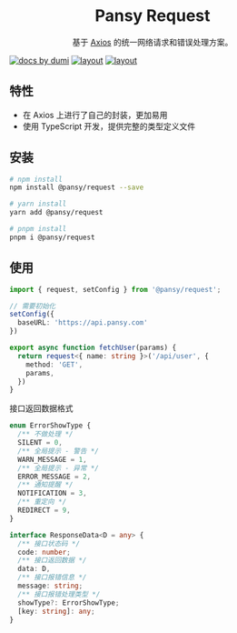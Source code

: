 <h1 align="center">
  Pansy Request
</h1>

<div align="center">
基于 <a href="https://axios-http.com/zh">Axios</a> 的统一网络请求和错误处理方案。
</div>

[![docs by dumi](https://img.shields.io/badge/docs%20by-dumi-blue)](https://d.umijs.org/)
[![layout](https://img.shields.io/npm/dw/@pansy/request.svg)](https://www.npmjs.com/package/@pansy/request)
[![layout](https://img.shields.io/npm/v/@pansy/request.svg)](https://www.npmjs.com/package/@pansy/request)

## 特性

- 在 Axios 上进行了自己的封装，更加易用
- 使用 TypeScript 开发，提供完整的类型定义文件

## 安装

```sh
# npm install
npm install @pansy/request --save

# yarn install
yarn add @pansy/request

# pnpm install
pnpm i @pansy/request
```

## 使用

```ts
import { request, setConfig } from '@pansy/request';

// 需要初始化
setConfig({
  baseURL: 'https://api.pansy.com'
})

export async function fetchUser(params) {
  return request<{ name: string }>('/api/user', {
    method: 'GET',
    params,
  })
}
```

接口返回数据格式

```ts
enum ErrorShowType {
  /** 不做处理 */
  SILENT = 0,
  /** 全局提示 - 警告 */
  WARN_MESSAGE = 1,
  /** 全局提示 - 异常 */
  ERROR_MESSAGE = 2,
  /** 通知提醒 */
  NOTIFICATION = 3,
  /** 重定向 */
  REDIRECT = 9,
}

interface ResponseData<D = any> {
  /** 接口状态码 */
  code: number;
  /** 接口返回数据 */
  data: D,
  /** 接口报错信息 */
  message: string;
  /** 接口报错处理类型 */
  showType?: ErrorShowType;
  [key: string]: any;
}
```
